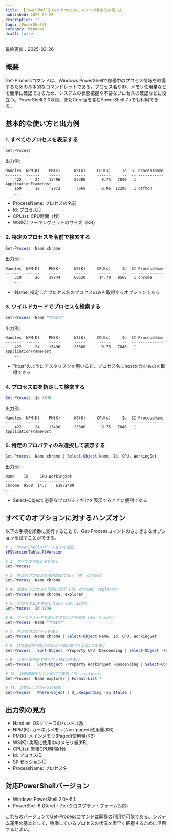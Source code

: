```yaml
---
title: 【PowerShell】Get-Processコマンドの基本的な使い方
published: 2025-03-26
description: ""
tags: [PowerShell]
category: Windows
draft: false
---
```

最終更新：2025-03-26

## 概要

Get-Processコマンドは、Windows PowerShellで稼働中のプロセス情報を取得するための基本的なコマンドレットである。プロセス名やID、メモリ使用量などを簡単に確認できるため、システムの状態把握や不要なプロセスの確認などに役立つ。PowerShell 2.0以降、またCore版を含むPowerShell 7.xでも利用できる。

## 基本的な使い方と出力例

### 1. すべてのプロセスを表示する
```powershell
Get-Process
```
出力例:
```
Handles  NPM(K)    PM(K)      WS(K)     CPU(s)     Id  SI ProcessName
-------  ------    -----      -----     ------     --  -- -----------
    422      24    13496      25380       0.75   7840   1 ApplicationFrameHost
    169      12     2872       7668       0.06  12296   1 ctfmon
    ...
```
- ProcessName: プロセスの名前  
- Id: プロセスID  
- CPU(s): CPU時間（秒）  
- WS(K): ワーキングセットのサイズ（KB）  

### 2. 特定のプロセスを名前で検索する
```powershell
Get-Process -Name chrome
```
出力例:
```
Handles  NPM(K)    PM(K)      WS(K)     CPU(s)     Id  SI ProcessName
-------  ------    -----      -----     ------     --  -- -----------
    510      26    39844      60520      14.70   9568   1 chrome
    ...
```
- -Name: 指定したプロセス名のプロセスのみを取得するオプションである

### 3. ワイルドカードでプロセスを検索する
```powershell
Get-Process -Name "*host*"
```
出力例:
```
Handles  NPM(K)    PM(K)      WS(K)     CPU(s)     Id  SI ProcessName
-------  ------    -----      -----     ------     --  -- -----------
    422      24    13496      25380       0.75   7840   1 ApplicationFrameHost
    ...
```
- "*host*"のようにアスタリスクを用いると、プロセス名にhostを含むものを取得できる

### 4. プロセスIDを指定して検索する
```powershell
Get-Process -Id 7840
```
出力例:
```
Handles  NPM(K)    PM(K)      WS(K)     CPU(s)     Id  SI ProcessName
-------  ------    -----      -----     ------     --  -- -----------
    422      24    13496      25380       0.75   7840   1 ApplicationFrameHost
```

### 5. 特定のプロパティのみ選択して表示する
```powershell
Get-Process -Name chrome | Select-Object Name, Id, CPU, WorkingSet
```
出力例:
```
Name    Id     CPU WorkingSet
----    --     --- ----------
chrome  9568  14.7    61972480
...
```
- Select-Object: 必要なプロパティだけを表示するときに便利である

## すべてのオプションに対するハンズオン

以下の手順を順番に実行することで、Get-Processコマンドのさまざまなオプションを試すことができる。

```powershell
# 1. PowerShellのバージョンを確認
$PSVersionTable.PSVersion

# 2. すべてのプロセスを表示
Get-Process

# 3. 特定のプロセスを名前指定で表示 (例: chrome)
Get-Process -Name chrome

# 4. 複数のプロセスを同時に表示 (例: chrome, explorer)
Get-Process -Name chrome, explorer

# 5. プロセスIDを指定して表示 (例: 1234)
Get-Process -Id 1234

# 6. ワイルドカードを使ってプロセスを検索 (例: *host*)
Get-Process -Name "*host*"

# 7. 特定のプロパティを表示
Get-Process -Name chrome | Select-Object Name, Id, CPU, WorkingSet

# 8. CPU使用率の高いプロセス順に並べて上位5つを表示
Get-Process | Sort-Object -Property CPU -Descending | Select-Object -First 5

# 9. メモリ使用量で並べて上位5つを表示
Get-Process | Sort-Object -Property WorkingSet -Descending | Select-Object -First 5

# 10. 詳細情報をリスト形式で表示 (例: explorer)
Get-Process -Name explorer | Format-List *

# 11. 応答なしプロセスの検索
Get-Process | Where-Object { $_.Responding -eq $false }
```

## 出力例の見方

- Handles: OSリソースのハンドル数  
- NPM(K): カーネルメモリ(Non-paged)使用量(KB)  
- PM(K): メインメモリ(Paged)使用量(KB)  
- WS(K): 実際に使用中のメモリ量(KB)  
- CPU(s): 累積CPU時間(秒)  
- Id: プロセスID  
- SI: セッションID  
- ProcessName: プロセス名  

## 対応PowerShellバージョン

- Windows PowerShell 2.0～5.1  
- PowerShell 6 (Core)・7.x (クロスプラットフォーム対応)

これらのバージョンでGet-Processコマンドは同様の利用が可能である。システム運用の基本として、稼働しているプロセスの状況を素早く把握するために活用するとよい。